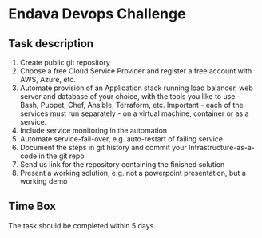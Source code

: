 # Endava Devops Challenge

## Task description
1) Create public git repository
2) Choose a free Cloud Service Provider and register a free account with AWS, Azure, etc.
3) Automate provision of an Application stack running load balancer, web server and database of your choice, with the tools you like to use - Bash, Puppet, Chef, Ansible, Terraform, etc.
Important - each of the services must run separately - on a virtual machine, container or as a service.
4) Include service monitoring in the automation
5) Automate service-fail-over, e.g. auto-restart of failing service
6) Document the steps in git history and commit your Infrastructure-as-a-code in the git repo
7) Send us link for the repository containing the finished solution
8) Present a working solution, e.g. not a powerpoint presentation, but a working demo

## Time Box 
The task should be completed within 5 days. 

